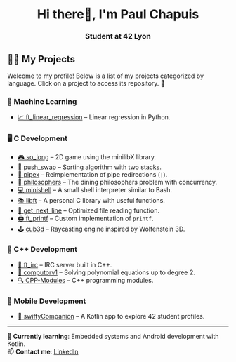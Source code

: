 <h1 align="center">Hi there👋, I'm Paul Chapuis</h1>
<h3 align="center">Student at 42 Lyon</h3>

## 👨‍💻 My Projects  

Welcome to my profile! Below is a list of my projects categorized by language. Click on a project to access its repository. 🚀  

### 🔢 Machine Learning  
- [📈 ft_linear_regression](https://github.com/pchapuis1/ft_linear_regression) – Linear regression in Python.  

### 🖥️ C Development  
- [🎮 so_long](https://github.com/pchapuis1/so_long) – 2D game using the minilibX library.  
- [🔢 push_swap](https://github.com/pchapuis1/push_swap) – Sorting algorithm with two stacks.  
- [🔗 pipex](https://github.com/pchapuis1/pipex) – Reimplementation of pipe redirections (`|`).  
- [🤔 philosophers](https://github.com/pchapuis1/philosophers) – The dining philosophers problem with concurrency.  
- [💻 minishell](https://github.com/pchapuis1/minishell) – A small shell interpreter similar to Bash.  
- [📚 libft](https://github.com/pchapuis1/libft) – A personal C library with useful functions.  
- [📖 get_next_line](https://github.com/pchapuis1/get_next_line) – Optimized file reading function.  
- [🖨️ ft_printf](https://github.com/pchapuis1/ft_printf) – Custom implementation of `printf`.  
- [🕹️ cub3d](https://github.com/pchapuis1/cub3d) – Raycasting engine inspired by Wolfenstein 3D.  

### 💎 C++ Development  
- [💬 ft_irc](https://github.com/pchapuis1/ft_irc) – IRC server built in C++.  
- [🧮 computorv1](https://github.com/pchapuis1/computorv1) – Solving polynomial equations up to degree 2.  
- [🔍 CPP-Modules](https://github.com/pchapuis1/CPP-Modules) – C++ programming modules.  

### 📱 Mobile Development  
- [📲 swiftyCompanion](https://github.com/pchapuis1/swiftyCompanion) – A Kotlin app to explore 42 student profiles.  

---  

🌱 **Currently learning**: Embedded systems and Android development with Kotlin.  
📫 **Contact me**: [LinkedIn](https://linkedin.com/in/www.linkedin.com/in/paulchapuis)  

